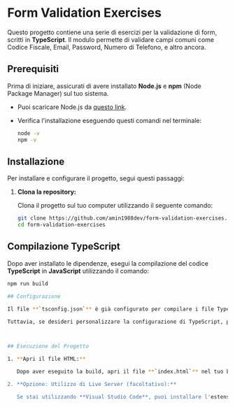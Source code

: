# Form Validation Exercises

Questo progetto contiene una serie di esercizi per la validazione di form, scritti in **TypeScript**. Il modulo permette di validare campi comuni come Codice Fiscale, Email, Password, Numero di Telefono, e altro ancora.

## Prerequisiti

Prima di iniziare, assicurati di avere installato **Node.js** e **npm** (Node Package Manager) sul tuo sistema.

- Puoi scaricare Node.js da [questo link](https://nodejs.org/).
- Verifica l'installazione eseguendo questi comandi nel terminale:

  ```bash
  node -v
  npm -v
## Installazione

Per installare e configurare il progetto, segui questi passaggi:

1. **Clona la repository:**

   Clona il progetto sul tuo computer utilizzando il seguente comando:

   ```bash
   git clone https://github.com/amin1988dev/form-validation-exercises.git
   cd form-validation-exercises

## Compilazione TypeScript

Dopo aver installato le dipendenze, esegui la compilazione del codice **TypeScript** in **JavaScript** utilizzando il comando:

```bash
npm run build

## Configurazione

Il file **`tsconfig.json`** è già configurato per compilare i file TypeScript e generare il codice JavaScript nella cartella **`dist/`**. Non è necessario modificare nulla per un uso standard.

Tuttavia, se desideri personalizzare la configurazione di TypeScript, puoi modificare il file **`tsconfig.json`** a seconda delle tue esigenze, ad esempio cambiando il target JavaScript o il percorso di output dei file compilati.



## Esecuzione del Progetto

1. **Apri il file HTML:**

   Dopo aver eseguito la build, apri il file **`index.html`** nel tuo browser per testare l'applicazione.

2. **Opzione: Utilizzo di Live Server (facoltativo):**

   Se stai utilizzando **Visual Studio Code**, puoi installare l'estensione **Live Server** per eseguire il progetto localmente. Una volta installata l'estensione, clicca con il tasto destro sul file `index.html` e seleziona "Open with Live Server". In questo modo, il progetto verrà eseguito su un server locale e potrai vedere le modifiche in tempo reale.
